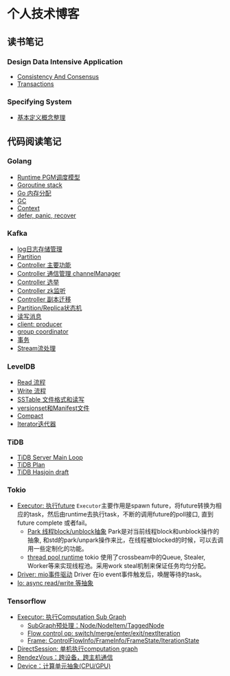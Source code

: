 # 个人技术博客

## 读书笔记

### Design Data Intensive Application
- [Consistency And Consensus](./src/ddia/consistency-and-consensus.md)
- [Transactions](./src/ddia/transactions.md)

### Specifying System

- [基本定义概念整理](./src/specifying-systems/basic-concepts.md)


## 代码阅读笔记
### Golang

- [Runtime PGM调度模型](./src/golang/pgm.md)
- [Goroutine stack](./src/golang/goroutine-stack.md)
- [Go 内存分配](./src/golang/memory.md)
- [GC](./src/golang/GC.md)
- [Context](./src/golang/context.md)
- [defer, panic, recover](./src/golang/defer-panic-recover.md)

### Kafka

- [log日志存储管理](./src/kafka/log.md)
- [Partition](./src/kafka/partition.md)
- [Controller 主要功能](./src/kafka/controller-main.md)
- [Controller 通信管理 channelManager](./src/kafka/controller-channel-manager.md)
- [Controller 选举](./src/kafka/controller-elect.md)
- [Controller zk监听](./src/kafka/controller-zk.md)
- [Controller 副本迁移](./src/kafka/replica-assignment.md)
- [Partition/Replica状态机](./src/kafka/paritition-replica-statemachine.md)
- [读写消息](./src/kafka/kafka-produce-fetch.md)
- [client: producer](./src/kafka/client-producer.md)
- [group coordinator](./src/kafka/group-coordinator.md)
- [事务](./src/kafka/txn_coordinator.md)
- [Stream流处理](./src/kafka/stream.md)

### LevelDB

- [Read 流程](./src/leveldb/read.md)
- [Write 流程](./src/leveldb/write.md)
- [SSTable 文件格式和读写](./src/leveldb/table-format.md)
- [versionset和Manifest文件](./src/leveldb/versionset.md)
- [Compact](./src/leveldb/table-compact.md)
- [Iterator迭代器](./leveldb/iterator.md)

### TiDB

- [TiDB Server Main Loop](./src/tidb/main.md)
- [TiDB Plan](./src/tidb/plan.md)
- [TiDB Hasjoin draft](./src/tidb/hash-join.md)


### Tokio

- [Executor: 执行future](./src/tokio/executor.md) ``Executor``主要作用是spawn future，将future转换为相应的task，然后由runtime去执行task，不断的调用future的poll接口, 直到future complete 或者fail。
  - [Park 线程block/unblock抽象](./src/tokio/park.md) Park是对当前线程block和unblock操作的抽象, 和std的park/unpark操作来比，在线程被blocked的时候，可以去调用一些定制化的功能。
  - [thread pool runtime](./src/tokio/thread-pool.md) tokio 使用了crossbeam中的Queue, Stealer, Worker等来实现线程池。采用work steal机制来保证任务均匀分配。
- [Driver: mio事件驱动](./src/tokio/driver.md) Driver 在io event事件触发后，唤醒等待的task。
- [Io: async read/write 等抽象](./src/tokio/io.md)

### Tensorflow

- [Executor: 执行Computation Sub Graph](./src/tensorflow/executor.md)
    - [SubGraph预处理：Node/NodeItem/TaggedNode](./src/tensorflow/executor-subgraph-preprocess.md)
    - [Flow control op: switch/merge/enter/exit/nextIteration](./src/tensorflow/flow-control-op.md)
    - [Frame: ControlFlowInfo/FrameInfo/FrameState/IterationState](./src/tensorflow/executor-frame.md)
- [DirectSession: 单机执行computation graph](./src/tensorflow/direct-session.md)
- [RendezVous：跨设备，跨主机通信](./src/tensorflow/rendezvous.md)
- [Device：计算单元抽象(CPU/GPU)](./src/tensorflow/device.md)
